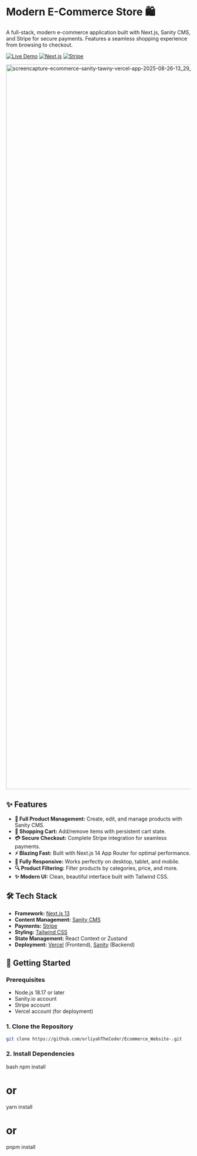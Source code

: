# Modern E-Commerce Store 🛍️

A full-stack, modern e-commerce application built with Next.js, Sanity CMS, and Stripe for secure payments. Features a seamless shopping experience from browsing to checkout.

[![Live Demo](https://img.shields.io/badge/Demo-Live%20Site-green?style=for-the-badge&logo=vercel)](https://ecommerce-sanity-tawny.vercel.app/)
[![Next.js](https://img.shields.io/badge/Next.js-14-black?style=for-the-badge&logo=next.js)](https://nextjs.org/)
[![Stripe](https://img.shields.io/badge/Stripe-Payments-635BFF?style=for-the-badge&logo=stripe)](https://stripe.com)

<img width="1280" height="1970" alt="screencapture-ecommerce-sanity-tawny-vercel-app-2025-08-26-13_29_32" src="https://github.com/user-attachments/assets/93e41864-a54d-4f39-8e19-9826fcc27e0f" />


## ✨ Features

- **🏪 Full Product Management:** Create, edit, and manage products with Sanity CMS.
- **🛒 Shopping Cart:** Add/remove items with persistent cart state.
- **💳 Secure Checkout:** Complete Stripe integration for seamless payments.
- **⚡ Blazing Fast:** Built with Next.js 14 App Router for optimal performance.
- **📱 Fully Responsive:** Works perfectly on desktop, tablet, and mobile.
- **🔍 Product Filtering:** Filter products by categories, price, and more.
- **✨ Modern UI:** Clean, beautiful interface built with Tailwind CSS.

## 🛠️ Tech Stack

- **Framework:** [Next.js 13](https://nextjs.org/) 
- **Content Management:** [Sanity CMS](https://www.sanity.io/)
- **Payments:** [Stripe](https://stripe.com/)
- **Styling:** [Tailwind CSS](https://tailwindcss.com/)
- **State Management:** React Context or Zustand
- **Deployment:** [Vercel](https://vercel.com/) (Frontend), [Sanity](https://www.sanity.io/) (Backend)


## 🚀 Getting Started

### Prerequisites

- Node.js 18.17 or later
- Sanity.io account
- Stripe account
- Vercel account (for deployment)

### 1. Clone the Repository

```bash
git clone https://github.com/orliyahTheCoder/Ecommerce_Website-.git
````

### 2. Install Dependencies
bash
npm install
# or
yarn install
# or
pnpm install


